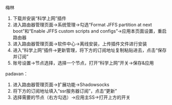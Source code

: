 梅林

1. 下载并安装“科学上网”插件
2. 进入路由器管理页面->系统管理->勾选“Format JFFS partition at next boot”和“Enable JFFS custom scripts and configs”->应用本页面设置，重启路由器
3. 进入路由器管理页面->软件中心->离线安装，上传插件文件进行安装
4. 进入“科学上网”插件->更新管理，将下方的订阅地址复制粘贴进去，点击“保存并订阅”
5. 账号设置->节点选择，选择一个节点，打开“科学上网”开关->保存&应用

padavan：

1. 进入路由器管理页面->扩展功能->Shadowsocks
2. 将下方的订阅地址填入“ssr服务器订阅”，点击“更新”
3. 选择需要的节点（右方勾选）->应用主SS->打开上方的开关